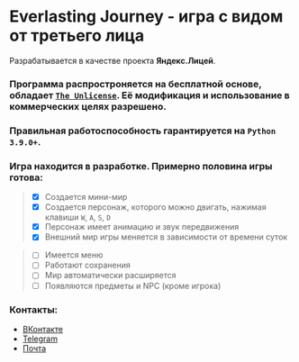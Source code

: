 # Everlasting Journey - игра с видом от третьего лица
Разрабатывается в качестве проекта **Яндекс.Лицей**.

### Программа распростроняется на бесплатной основе, обладает <a target="_blank" href="https://unlicense.org/">`The Unlicense`</a>. Её модификация и использование в коммерческих целях разрешено.
### Правильная работоспособность гарантируется на `Python 3.9.0+`.

### Игра находится в разработке. Примерно половина игры готова:
> - [X] Cоздается мини-мир
> - [X] Создается персонаж, которого можно двигать, нажимая клавиши `W`, `A`, `S`, `D`
> - [X] Персонаж имеет анимацию и звук передвижения
> - [X] Внешний мир игры меняется в зависимости от времени суток

> - [ ] Имеется меню
> - [ ] Работают сохранения
> - [ ] Мир автоматически расширяется
> - [ ] Появляются предметы и NPC (кроме игрока)



### Контакты:
- [ВКонтакте](https://vk.com/egorka_82)
- [Telegram](https://t.me/EgorBlyablin)
- [Почта](mailto:eg.blyablin@yandex.ru)
